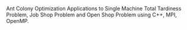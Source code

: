 Ant Colony Optimization Applications to Single Machine Total Tardiness Problem, Job Shop Problem and Open Shop Problem using C++, MPI, OpenMP.
